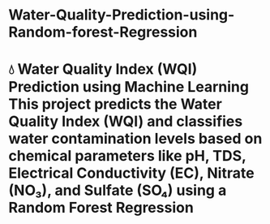 # Water-Quality-Prediction-using-Random-forest-Regression
# 💧 Water Quality Index (WQI) Prediction using Machine Learning  This project predicts the Water Quality Index (WQI) and classifies water contamination levels based on chemical parameters like pH, TDS, Electrical Conductivity (EC), Nitrate (NO₃), and Sulfate (SO₄) using a Random Forest Regression
